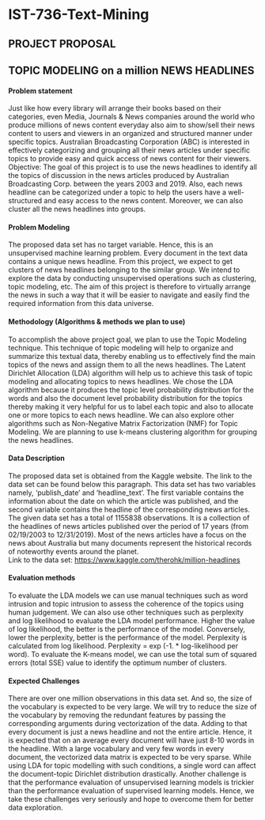 # IST-736-Text-Mining

## PROJECT PROPOSAL
 
## TOPIC MODELING on a million NEWS HEADLINES

####	Problem statement
Just like how every library will arrange their books based on their categories, even Media, Journals & News companies around the world who produce millions of news content everyday also aim to show/sell their news content to users and viewers in an organized and structured manner under specific topics. Australian Broadcasting Corporation (ABC) is interested in effectively categorizing and grouping all their news articles under specific topics to provide easy and quick access of news content for their viewers. 
Objective: The goal of this project is to use the news headlines to identify all the topics of discussion in the news articles produced by Australian Broadcasting Corp. between the years 2003 and 2019. Also, each news headline can be categorized under a topic to help the users have a well-structured and easy access to the news content. Moreover, we can also cluster all the news headlines into groups. 

####	Problem Modeling
The proposed data set has no target variable. Hence, this is an unsupervised machine learning problem. Every document in the text data contains a unique news headline. From this project, we expect to get clusters of news headlines belonging to the similar group. We intend to explore the data by conducting unsupervised operations such as clustering, topic modeling, etc. The aim of this project is therefore to virtually arrange the news in such a way that it will be easier to navigate and easily find the required information from this data universe.

####	Methodology (Algorithms & methods we plan to use)
To accomplish the above project goal, we plan to use the Topic Modeling technique. This technique of topic modeling will help to organize and summarize this textual data, thereby enabling us to effectively find the main topics of the news and assign them to all the news headlines. The Latent Dirichlet Allocation (LDA) algorithm will help us to achieve this task of topic modeling and allocating topics to news headlines. We chose the LDA algorithm because it produces the topic level probability distribution for the words and also the document level probability distribution for the topics thereby making it very helpful for us to label each topic and also to allocate one or more topics to each news headline. We can also explore other algorithms such as Non-Negative Matrix Factorization (NMF) for Topic Modeling. We are planning to use k-means clustering algorithm for grouping the news headlines. 

####	Data Description
The proposed data set is obtained from the Kaggle website. The link to the data set can be found below this paragraph. This data set has two variables namely, ‘publish_date’ and ‘headline_text’. The first variable contains the information about the date on which the article was published, and the second variable contains the headline of the corresponding news articles. The given data set has a total of 1155838 observations. It is a collection of the headlines of news articles published over the period of 17 years (from 02/19/2003 to 12/31/2019). Most of the news articles have a focus on the news about Australia but many documents represent the historical records of noteworthy events around the planet.  
Link to the data set: https://www.kaggle.com/therohk/million-headlines

####	Evaluation methods
To evaluate the LDA models we can use manual techniques such as word intrusion and topic intrusion to assess the coherence of the topics using human judgement. We can also use other techniques such as perplexity and log likelihood to evaluate the LDA model performance. Higher the value of log likelihood, the better is the performance of the model. Conversely, lower the perplexity, better is the performance of the model. Perplexity is calculated from log likelihood. Perplexity = exp (-1. * log-likelihood per word). To evaluate the K-means model, we can use the total sum of squared errors (total SSE) value to identify the optimum number of clusters.

####	Expected Challenges
There are over one million observations in this data set. And so, the size of the vocabulary is expected to be very large. We will try to reduce the size of the vocabulary by removing the redundant features by passing the corresponding arguments during vectorization of the data. Adding to that every document is just a news headline and not the entire article. Hence, it is expected that on an average every document will have just 8-10 words in the headline. With a large vocabulary and very few words in every document, the vectorized data matrix is expected to be very sparse. While using LDA for topic modelling with such conditions, a single word can affect the document-topic Dirichlet distribution drastically. Another challenge is that the performance evaluation of unsupervised learning models is trickier than the performance evaluation of supervised learning models. Hence, we take these challenges very seriously and hope to overcome them for better data exploration.
